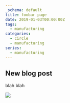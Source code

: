```yaml
---
_schema: default
title: foobar page
date: 2019-01-03T00:00:00Z
tags:
  - manufacturing
categories:
  - circle
  - manufacturing
series:
  - manufacturing
---
```

## New blog post

blah blah

![](/uploads/megaport-banner-01-1.png)